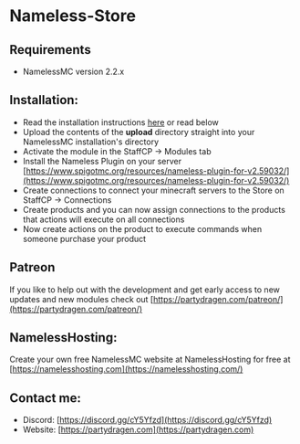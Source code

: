 # Nameless-Store

## Requirements
- NamelessMC version 2.2.x

## Installation:
- Read the installation instructions [here](https://partydragen.com/wiki/installation/) or read below
- Upload the contents of the **upload** directory straight into your NamelessMC installation's directory
- Activate the module in the StaffCP -> Modules tab
- Install the Nameless Plugin on your server [https://www.spigotmc.org/resources/nameless-plugin-for-v2.59032/](https://www.spigotmc.org/resources/nameless-plugin-for-v2.59032/)
- Create connections to connect your minecraft servers to the Store on StaffCP -> Connections
- Create products and you can now assign connections to the products that actions will execute on all connections
- Now create actions on the product to execute commands when someone purchase your product

## Patreon
If you like to help out with the development and get early access to new updates and new modules check out [https://partydragen.com/patreon/](https://partydragen.com/patreon/)

## NamelessHosting:
Create your own free NamelessMC website at NamelessHosting for free at [https://namelesshosting.com](https://namelesshosting.com/)

## Contact me:
- Discord: [https://discord.gg/cY5Yfzd](https://discord.gg/cY5Yfzd)
- Website: [https://partydragen.com](https://partydragen.com)
